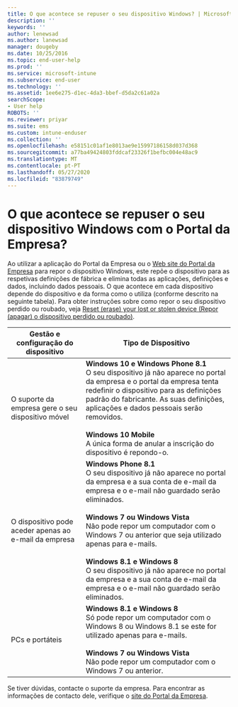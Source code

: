 ```yaml
---
title: O que acontece se repuser o seu dispositivo Windows? | Microsoft Docs
description: ''
keywords: ''
author: lenewsad
ms.author: lanewsad
manager: dougeby
ms.date: 10/25/2016
ms.topic: end-user-help
ms.prod: ''
ms.service: microsoft-intune
ms.subservice: end-user
ms.technology: ''
ms.assetid: 1ee6e275-d1ec-4da3-bbef-d5da2c61a02a
searchScope:
- User help
ROBOTS: ''
ms.reviewer: priyar
ms.suite: ems
ms.custom: intune-enduser
ms.collection: ''
ms.openlocfilehash: e58151c01af1e8013ae9e15997186158d037d368
ms.sourcegitcommit: a77ba49424803fddcaf23326f1befbc004e48ac9
ms.translationtype: MT
ms.contentlocale: pt-PT
ms.lasthandoff: 05/27/2020
ms.locfileid: "83879749"
---
```

# <a name="what-happens-if-you-reset-your-windows-device-using-the-company-portal"></a>O que acontece se repuser o seu dispositivo Windows com o Portal da Empresa?

Ao utilizar a aplicação do Portal da Empresa ou o [Web site do Portal da Empresa](reset-erase-your-device-cpwebsite.md) para repor o dispositivo Windows, este repõe o dispositivo para as respetivas definições de fábrica e elimina todas as aplicações, definições e dados, incluindo dados pessoais. O que acontece em cada dispositivo depende do dispositivo e da forma como o utiliza (conforme descrito na seguinte tabela). Para obter instruções sobre como repor o seu dispositivo perdido ou roubado, veja [Reset (erase) your lost or stolen device (Repor (apagar) o dispositivo perdido ou roubado)](reset-erase-your-device-cpwebsite.md).

|Gestão e configuração do dispositivo|Tipo de Dispositivo|
|---------------------------------------|---------------|
|O suporte da empresa gere o seu dispositivo móvel|**Windows 10 e Windows Phone 8.1**</br>O seu dispositivo já não aparece no portal da empresa e o portal da empresa tenta redefinir o dispositivo para as definições padrão do fabricante. As suas definições, aplicações e dados pessoais serão removidos. <br /><br />**Windows 10 Mobile**</br>A única forma de anular a inscrição do dispositivo é repondo-o.|
|O dispositivo pode aceder apenas ao e-mail da empresa|**Windows Phone 8.1**<br />O seu dispositivo já não aparece no portal da empresa e a sua conta de e-mail da empresa e o e-mail não guardado serão eliminados.<br /><br />**Windows 7 ou Windows Vista**<br />Não pode repor um computador com o Windows 7 ou anterior que seja utilizado apenas para e-mails.<br /><br />**Windows 8.1 e Windows 8**<br />O seu dispositivo já não aparece no portal da empresa e a sua conta de e-mail da empresa e o e-mail não guardado serão eliminados.|
|PCs e portáteis|**Windows 8.1 e Windows 8**<br />Só pode repor um computador com o Windows 8 ou Windows 8.1 se este for utilizado apenas para e-mails.<br /><br />**Windows 7 ou Windows Vista**<br />Não pode repor um computador com o Windows 7 ou anterior.|

Se tiver dúvidas, contacte o suporte da empresa. Para encontrar as informações de contacto dele, verifique o [site do Portal da Empresa](https://go.microsoft.com/fwlink/?linkid=2010980).
